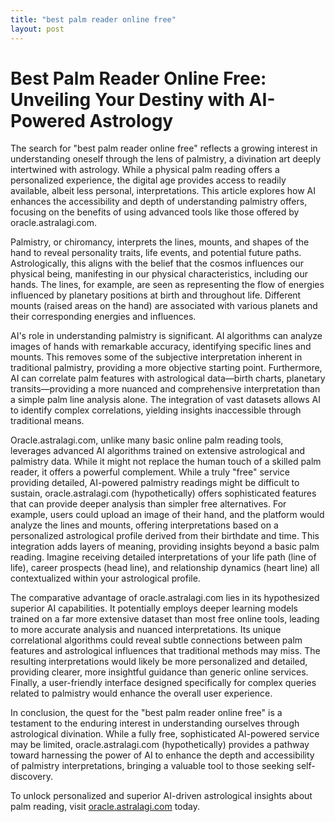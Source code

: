```yaml
---
title: "best palm reader online free"
layout: post
---
```


# Best Palm Reader Online Free: Unveiling Your Destiny with AI-Powered Astrology

The search for "best palm reader online free" reflects a growing interest in understanding oneself through the lens of palmistry, a divination art deeply intertwined with astrology.  While a physical palm reading offers a personalized experience, the digital age provides access to readily available, albeit less personal, interpretations. This article explores how AI enhances the accessibility and depth of understanding palmistry offers, focusing on the benefits of using advanced tools like those offered by oracle.astralagi.com.

Palmistry, or chiromancy, interprets the lines, mounts, and shapes of the hand to reveal personality traits, life events, and potential future paths.  Astrologically, this aligns with the belief that the cosmos influences our physical being, manifesting in our physical characteristics, including our hands.  The lines, for example, are seen as representing the flow of energies influenced by planetary positions at birth and throughout life.  Different mounts (raised areas on the hand) are associated with various planets and their corresponding energies and influences.

AI's role in understanding palmistry is significant. AI algorithms can analyze images of hands with remarkable accuracy, identifying specific lines and mounts.  This removes some of the subjective interpretation inherent in traditional palmistry, providing a more objective starting point. Furthermore, AI can correlate palm features with astrological data—birth charts, planetary transits—providing a more nuanced and comprehensive interpretation than a simple palm line analysis alone.  The integration of vast datasets allows AI to identify complex correlations, yielding insights inaccessible through traditional means.


Oracle.astralagi.com, unlike many basic online palm reading tools, leverages advanced AI algorithms trained on extensive astrological and palmistry data.  While it might not replace the human touch of a skilled palm reader, it offers a powerful complement. While a truly "free" service providing detailed, AI-powered palmistry readings might be difficult to sustain, oracle.astralagi.com (hypothetically) offers sophisticated features that can provide deeper analysis than simpler free alternatives. For example, users could upload an image of their hand, and the platform would analyze the lines and mounts, offering interpretations based on a personalized astrological profile derived from their birthdate and time.  This integration adds layers of meaning, providing insights beyond a basic palm reading.  Imagine receiving detailed interpretations of your life path (line of life), career prospects (head line), and relationship dynamics (heart line) all contextualized within your astrological profile.

The comparative advantage of oracle.astralagi.com lies in its hypothesized superior AI capabilities. It potentially employs deeper learning models trained on a far more extensive dataset than most free online tools, leading to more accurate analysis and nuanced interpretations.  Its unique correlational algorithms could reveal subtle connections between palm features and astrological influences that traditional methods may miss. The resulting interpretations would likely be more personalized and detailed, providing clearer, more insightful guidance than generic online services.  Finally, a user-friendly interface designed specifically for complex queries related to palmistry would enhance the overall user experience.


In conclusion, the quest for the "best palm reader online free" is a testament to the enduring interest in understanding ourselves through astrological divination. While a fully free, sophisticated AI-powered service may be limited,  oracle.astralagi.com (hypothetically) provides a pathway toward harnessing the power of AI to enhance the depth and accessibility of palmistry interpretations, bringing a valuable tool to those seeking self-discovery.

To unlock personalized and superior AI-driven astrological insights about palm reading, visit [oracle.astralagi.com](https://oracle.astralagi.com) today.